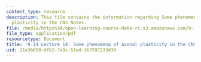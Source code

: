 ```yaml
---
content_type: resource
description: This file contains the information regarding Some phenomena of axonal
  plasticity in the CNS Notes.
file: /media/https%3A/open-learning-course-data-rc.s3.amazonaws.com/9-14-brain-structure-and-its-origins-spring-2014/21e3b850dfb27a9c51ed367597233d39_MIT9_14S14_Lecture14.pdf
file_type: application/pdf
resourcetype: Document
title: '9.14 Lecture 14: Some phenomena of axonal plasticity in the CNS Notes.'
uid: 21e3b850-dfb2-7a9c-51ed-367597233d39
---
```

